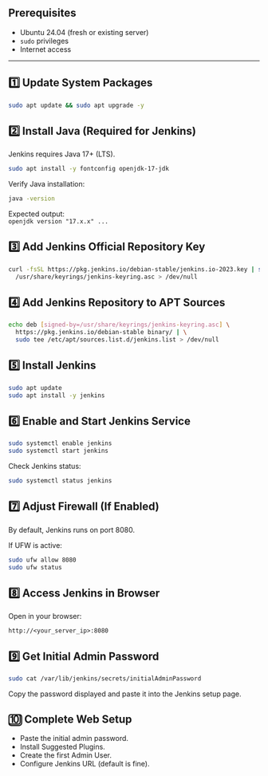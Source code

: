 ## Prerequisites

- Ubuntu 24.04 (fresh or existing server)
- `sudo` privileges
- Internet access

---

## 1️⃣ Update System Packages

```bash
sudo apt update && sudo apt upgrade -y
```

## 2️⃣ Install Java (Required for Jenkins)

Jenkins requires Java 17+ (LTS).

```bash
sudo apt install -y fontconfig openjdk-17-jdk
```

Verify Java installation:

```bash
java -version
```

Expected output:  
`openjdk version "17.x.x" ...`

## 3️⃣ Add Jenkins Official Repository Key

```bash
curl -fsSL https://pkg.jenkins.io/debian-stable/jenkins.io-2023.key | sudo tee \
  /usr/share/keyrings/jenkins-keyring.asc > /dev/null
```

## 4️⃣ Add Jenkins Repository to APT Sources

```bash
echo deb [signed-by=/usr/share/keyrings/jenkins-keyring.asc] \
  https://pkg.jenkins.io/debian-stable binary/ | \
  sudo tee /etc/apt/sources.list.d/jenkins.list > /dev/null
```

## 5️⃣ Install Jenkins

```bash
sudo apt update
sudo apt install -y jenkins
```

## 6️⃣ Enable and Start Jenkins Service

```bash
sudo systemctl enable jenkins
sudo systemctl start jenkins
```

Check Jenkins status:

```bash
sudo systemctl status jenkins
```

## 7️⃣ Adjust Firewall (If Enabled)

By default, Jenkins runs on port 8080.

If UFW is active:

```bash
sudo ufw allow 8080
sudo ufw status
```

## 8️⃣ Access Jenkins in Browser

Open in your browser:

```
http://<your_server_ip>:8080
```

## 9️⃣ Get Initial Admin Password

```bash
sudo cat /var/lib/jenkins/secrets/initialAdminPassword
```

Copy the password displayed and paste it into the Jenkins setup page.

## 🔟 Complete Web Setup

- Paste the initial admin password.
- Install Suggested Plugins.
- Create the first Admin User.
- Configure Jenkins URL (default is fine).
